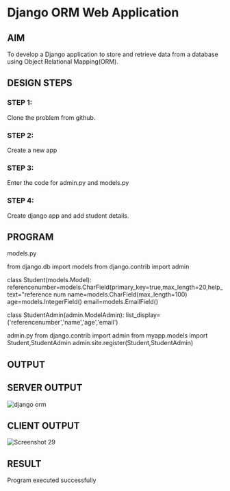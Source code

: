 # Django ORM Web Application

## AIM
To develop a Django application to store and retrieve data from a database using Object Relational Mapping(ORM).

## DESIGN STEPS

### STEP 1:
Clone the problem from github.


### STEP 2:
Create a new app

### STEP 3:
Enter the code for admin.py and models.py

### STEP 4:
Create django app and add student details.


## PROGRAM
models.py

from django.db import models
from django.contrib import admin

class Student(models.Model):
   referencenumber=models.CharField(primary_key=true,max_length=20,help_text="reference num
   name=models.CharField(max_length=100)
   age=models.IntegerField()
   email=models.EmailField()
   
class StudentAdmin(admin.ModelAdmin):
   list_display=('referencenumber','name','age','email')
   
admin.py
from django.contrib import admin
from myapp.models import Student,StudentAdmin
admin.site.register(Student,StudentAdmin)

## OUTPUT
## SERVER OUTPUT
![django orm](https://user-images.githubusercontent.com/120431120/232536036-b53178f9-99b2-4c34-b103-68c99158580f.jpeg)

## CLIENT OUTPUT
![Screenshot _29_](https://user-images.githubusercontent.com/120431120/232534961-64e433be-f131-4e70-bdc3-7359d98280fc.jpg)

## RESULT
Program executed successfully
